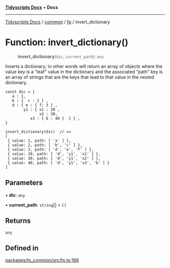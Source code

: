 [**Tidyscripts Docs**](../../../../../README.md) • **Docs**

***

[Tidyscripts Docs](../../../../../globals.md) / [common](../../../README.md) / [fp](../README.md) / invert\_dictionary

# Function: invert\_dictionary()

> **invert\_dictionary**(`dic`, `current_path`): `any`

Inverts a dictionary; in other words will return an array of objects where the value key is a 
"leaf" value in the dictionary and the associated "path" key is an array of strings that are 
the keys that lead to that value in the nested dictionary. 
``` 
const dic = {
   a : 1,
   b : {  c : 2 } ,
   d : { e : { f: 3 } ,
	    y1 : { x1 : 20 ,
	           x2 : 30,
		   x3 : { b : 40 }  } } , 
} 

invert_dictionary(dic)  // =>  
[
 { value: 1, path: [ 'a' ] },
 { value: 2, path: [ 'b', 'c' ] },
 { value: 3, path: [ 'd', 'e', 'f' ] },
 { value: 20, path: [ 'd', 'y1', 'x1' ] },
 { value: 30, path: [ 'd', 'y1', 'x2' ] },
 { value: 40, path: [ 'd', 'y1', 'x3', 'b' ] }
]
```

## Parameters

• **dic**: `any`

• **current\_path**: `string`[] = `[]`

## Returns

`any`

## Defined in

[packages/ts\_common/src/fp.ts:166](https://github.com/sheunaluko/tidyscripts/blob/master/packages/ts_common/src/fp.ts#L166)
